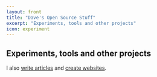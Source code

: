 ```yaml
---
layout: front
title: "Dave's Open Source Stuff"
excerpt: "Experiments, tools and other projects"
icon: experiment
---
```


## Experiments, tools and other projects

I also [write articles](https://david.darn.es/) and [create websites](https://darn.es/).
